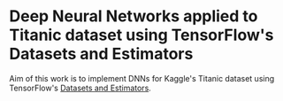 # Deep Neural Networks applied to Titanic dataset using TensorFlow's Datasets and Estimators

Aim of this work is to implement DNNs for Kaggle's Titanic dataset using TensorFlow's [Datasets and Estimators](https://developers.googleblog.com/2017/09/introducing-tensorflow-datasets.html).
